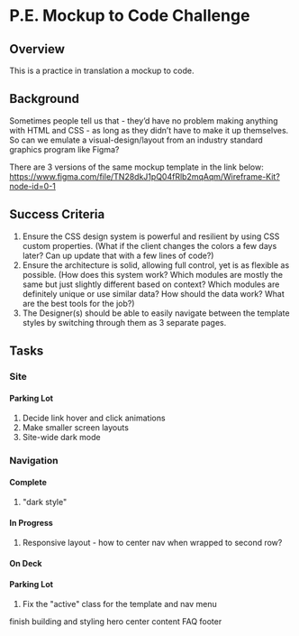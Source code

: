 # P.E. Mockup to Code Challenge

## Overview
This is a practice in translation a mockup to code.

## Background
Sometimes people tell us that - they’d have no problem making anything with HTML and CSS - as long as they didn’t have to make it up themselves. So can we emulate a visual-design/layout from an industry standard graphics program like Figma?

There are 3 versions of the same mockup template in the link below:
https://www.figma.com/file/TN28dkJ1pQ04fRlb2mqAqm/Wireframe-Kit?node-id=0-1

## Success Criteria
1. Ensure the CSS design system is powerful and resilient by using CSS custom properties. (What if the client changes the colors a few days later? Can up update that with a few lines of code?)
2. Ensure the architecture is solid, allowing full control, yet is as flexible as possible. (How does this system work? Which modules are mostly the same but just slightly different based on context? Which modules are definitely unique or use similar data? How should the data work? What are the best tools for the job?)
3. The Designer(s) should be able to easily navigate between the template styles by switching through them as 3 separate pages.


## Tasks

### Site

#### Parking Lot
1. Decide link hover and click animations
2. Make smaller screen layouts
3. Site-wide dark mode

### Navigation

#### Complete
1. "dark style"

#### In Progress
1. Responsive layout - how to center nav when wrapped to second row?

#### On Deck

#### Parking Lot 
1. Fix the "active" class for the template and nav menu






finish building and styling
	hero
	center content
	FAQ
	footer


